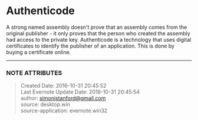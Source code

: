 # Authenticode

A strong named assembly doesn't prove that an assembly comes from the original
publisher - it only proves that the person  who created the assembly had
access to the private key. Authenticode is a technology that uses digital
certificates to identify the publisher of an application. This is done by
buying a certificate online.


---
### NOTE ATTRIBUTES
>Created Date: 2016-10-31 20:45:52  
>Last Evernote Update Date: 2016-10-31 20:45:54  
>author: simonjstanford@gmail.com  
>source: desktop.win  
>source-application: evernote.win32  
